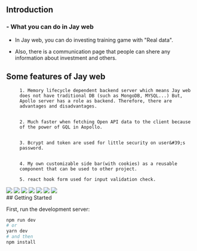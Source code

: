 ## Introduction

<h3>- What you can do in Jay web </h3>

- In Jay web, you can do investing training game with &quot;Real
  data&quot;.

- Also, there is a communication page that people can shere any
  information about investment and others.

## Some features of Jay web

         1. Memory lifecycle dependent backend server which means Jay web
         does not have traditional DB (such as MongoDB, MYSQL...) But,
         Apollo server has a role as backend. Therefore, there are
         advantages and disadvantages.


         2. Much faster when fetching Open API data to the client because
         of the power of GQL in Aopollo.


         3. Bcrypt and token are used for little security on user&#39;s
         password.


         4. My own customizable side bar(with cookies) as a reusable
         component that can be used to other project.

         5. react hook form used for input validation check.

<div >
      <img src="https://img.shields.io/badge/Next.js-000000?style=flat&logo=Next.js&logoColor=white" />
      <img src="https://img.shields.io/badge/React-61DAFB?style=flat&logo=React&logoColor=white" />
      <img src="https://img.shields.io/badge/TypeScript-3178C6?style=flat&logo=TypeScript&logoColor=white" />
      <img src="https://img.shields.io/badge/Apollo GraphQL-311C87?style=flat&logo=Apollo GraphQL&logoColor=white" />
      <img src="https://img.shields.io/badge/Recoil-0928FF?style=flat&logo=Atom&logoColor=white" />
      <img src="https://img.shields.io/badge/Apache ECharts-AA344D?style=flat&logo=ApacheECharts&logoColor=white" />
      <img src="https://img.shields.io/badge/Ant Design-0170FE?style=flat&logo=AntDesign&logoColor=white" />
   </div>
## Getting Started

First, run the development server:

```bash
npm run dev
# or
yarn dev
# and then
npm install
```
